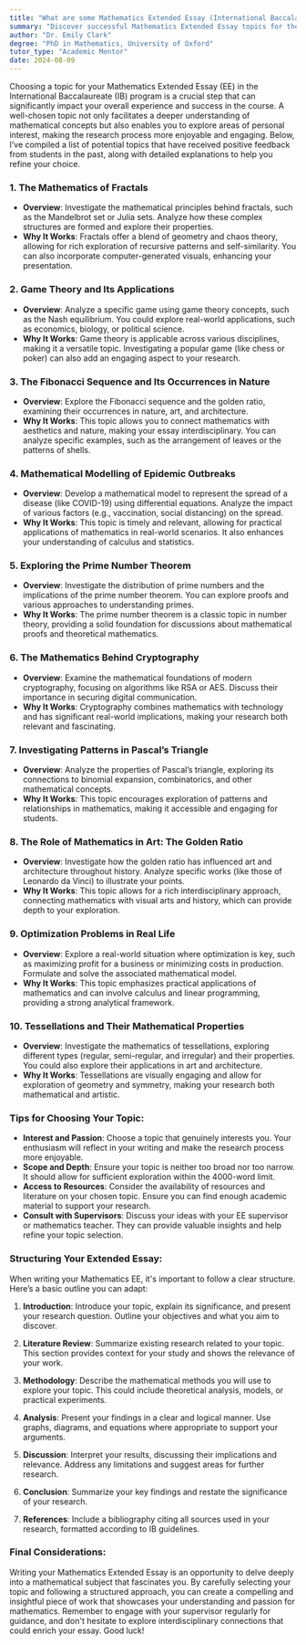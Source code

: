 ```yaml
---
title: "What are some Mathematics Extended Essay (International Baccalaureate) topics that had good results?"
summary: "Discover successful Mathematics Extended Essay topics for the International Baccalaureate that enhance understanding and engagement in math concepts."
author: "Dr. Emily Clark"
degree: "PhD in Mathematics, University of Oxford"
tutor_type: "Academic Mentor"
date: 2024-08-09
---
```


Choosing a topic for your Mathematics Extended Essay (EE) in the International Baccalaureate (IB) program is a crucial step that can significantly impact your overall experience and success in the course. A well-chosen topic not only facilitates a deeper understanding of mathematical concepts but also enables you to explore areas of personal interest, making the research process more enjoyable and engaging. Below, I’ve compiled a list of potential topics that have received positive feedback from students in the past, along with detailed explanations to help you refine your choice.

### 1. **The Mathematics of Fractals**
   - **Overview**: Investigate the mathematical principles behind fractals, such as the Mandelbrot set or Julia sets. Analyze how these complex structures are formed and explore their properties.
   - **Why It Works**: Fractals offer a blend of geometry and chaos theory, allowing for rich exploration of recursive patterns and self-similarity. You can also incorporate computer-generated visuals, enhancing your presentation.

### 2. **Game Theory and Its Applications**
   - **Overview**: Analyze a specific game using game theory concepts, such as the Nash equilibrium. You could explore real-world applications, such as economics, biology, or political science.
   - **Why It Works**: Game theory is applicable across various disciplines, making it a versatile topic. Investigating a popular game (like chess or poker) can also add an engaging aspect to your research.

### 3. **The Fibonacci Sequence and Its Occurrences in Nature**
   - **Overview**: Explore the Fibonacci sequence and the golden ratio, examining their occurrences in nature, art, and architecture. 
   - **Why It Works**: This topic allows you to connect mathematics with aesthetics and nature, making your essay interdisciplinary. You can analyze specific examples, such as the arrangement of leaves or the patterns of shells.

### 4. **Mathematical Modelling of Epidemic Outbreaks**
   - **Overview**: Develop a mathematical model to represent the spread of a disease (like COVID-19) using differential equations. Analyze the impact of various factors (e.g., vaccination, social distancing) on the spread.
   - **Why It Works**: This topic is timely and relevant, allowing for practical applications of mathematics in real-world scenarios. It also enhances your understanding of calculus and statistics.

### 5. **Exploring the Prime Number Theorem**
   - **Overview**: Investigate the distribution of prime numbers and the implications of the prime number theorem. You can explore proofs and various approaches to understanding primes.
   - **Why It Works**: The prime number theorem is a classic topic in number theory, providing a solid foundation for discussions about mathematical proofs and theoretical mathematics.

### 6. **The Mathematics Behind Cryptography**
   - **Overview**: Examine the mathematical foundations of modern cryptography, focusing on algorithms like RSA or AES. Discuss their importance in securing digital communication.
   - **Why It Works**: Cryptography combines mathematics with technology and has significant real-world implications, making your research both relevant and fascinating.

### 7. **Investigating Patterns in Pascal’s Triangle**
   - **Overview**: Analyze the properties of Pascal’s triangle, exploring its connections to binomial expansion, combinatorics, and other mathematical concepts.
   - **Why It Works**: This topic encourages exploration of patterns and relationships in mathematics, making it accessible and engaging for students.

### 8. **The Role of Mathematics in Art: The Golden Ratio**
   - **Overview**: Investigate how the golden ratio has influenced art and architecture throughout history. Analyze specific works (like those of Leonardo da Vinci) to illustrate your points.
   - **Why It Works**: This topic allows for a rich interdisciplinary approach, connecting mathematics with visual arts and history, which can provide depth to your exploration.

### 9. **Optimization Problems in Real Life**
   - **Overview**: Explore a real-world situation where optimization is key, such as maximizing profit for a business or minimizing costs in production. Formulate and solve the associated mathematical model.
   - **Why It Works**: This topic emphasizes practical applications of mathematics and can involve calculus and linear programming, providing a strong analytical framework.

### 10. **Tessellations and Their Mathematical Properties**
   - **Overview**: Investigate the mathematics of tessellations, exploring different types (regular, semi-regular, and irregular) and their properties. You could also explore their applications in art and architecture.
   - **Why It Works**: Tessellations are visually engaging and allow for exploration of geometry and symmetry, making your research both mathematical and artistic.

### Tips for Choosing Your Topic:
- **Interest and Passion**: Choose a topic that genuinely interests you. Your enthusiasm will reflect in your writing and make the research process more enjoyable.
- **Scope and Depth**: Ensure your topic is neither too broad nor too narrow. It should allow for sufficient exploration within the 4000-word limit.
- **Access to Resources**: Consider the availability of resources and literature on your chosen topic. Ensure you can find enough academic material to support your research.
- **Consult with Supervisors**: Discuss your ideas with your EE supervisor or mathematics teacher. They can provide valuable insights and help refine your topic selection.

### Structuring Your Extended Essay:
When writing your Mathematics EE, it's important to follow a clear structure. Here’s a basic outline you can adapt:

1. **Introduction**: Introduce your topic, explain its significance, and present your research question. Outline your objectives and what you aim to discover.
  
2. **Literature Review**: Summarize existing research related to your topic. This section provides context for your study and shows the relevance of your work.

3. **Methodology**: Describe the mathematical methods you will use to explore your topic. This could include theoretical analysis, models, or practical experiments.

4. **Analysis**: Present your findings in a clear and logical manner. Use graphs, diagrams, and equations where appropriate to support your arguments.

5. **Discussion**: Interpret your results, discussing their implications and relevance. Address any limitations and suggest areas for further research.

6. **Conclusion**: Summarize your key findings and restate the significance of your research.

7. **References**: Include a bibliography citing all sources used in your research, formatted according to IB guidelines.

### Final Considerations:
Writing your Mathematics Extended Essay is an opportunity to delve deeply into a mathematical subject that fascinates you. By carefully selecting your topic and following a structured approach, you can create a compelling and insightful piece of work that showcases your understanding and passion for mathematics. Remember to engage with your supervisor regularly for guidance, and don't hesitate to explore interdisciplinary connections that could enrich your essay. Good luck!
    